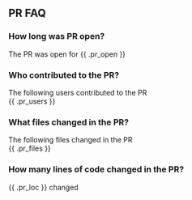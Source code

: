 ## PR FAQ

### How long was PR open?  
The PR was open for {{ .pr_open }}  

### Who contributed to the PR?  
The following users contributed to the PR  
{{ .pr_users }}

### What files changed in the PR?  
The following files changed in the PR  
{{ .pr_files }}

### How many lines of code changed in the PR?  
{{ .pr_loc }} changed  
